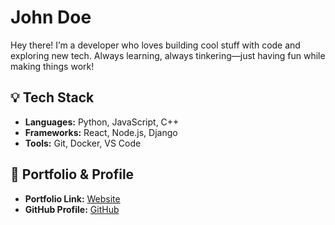 #  John Doe  #

Hey there! I’m a developer who loves building cool stuff with code and exploring new tech. Always learning, always tinkering—just having fun while making things work!  

## 💡 Tech Stack  ##
- **Languages:** Python, JavaScript, C++  
- **Frameworks:** React, Node.js, Django  
- **Tools:** Git, Docker, VS Code  

## 🔗 Portfolio & Profile  ##
- **Portfolio Link:** [Website](your-portfoliolink-here)  
- **GitHub Profile:** [GitHub](your-github-link-here)  

